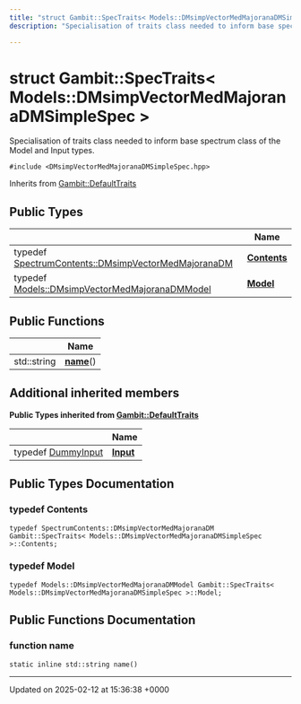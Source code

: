 ```yaml
---
title: "struct Gambit::SpecTraits< Models::DMsimpVectorMedMajoranaDMSimpleSpec >"
description: "Specialisation of traits class needed to inform base spectrum class of the Model and Input types. "

---
```


# struct Gambit::SpecTraits< Models::DMsimpVectorMedMajoranaDMSimpleSpec >



Specialisation of traits class needed to inform base spectrum class of the Model and Input types. 


`#include <DMsimpVectorMedMajoranaDMSimpleSpec.hpp>`

Inherits from [Gambit::DefaultTraits](/documentation/code/classes/structgambit_1_1defaulttraits/)

## Public Types

|                | Name           |
| -------------- | -------------- |
| typedef [SpectrumContents::DMsimpVectorMedMajoranaDM](/documentation/code/classes/structgambit_1_1spectrumcontents_1_1dmsimpvectormedmajoranadm/) | **[Contents](/documentation/code/classes/structgambit_1_1spectraits_3_01models_1_1dmsimpvectormedmajoranadmsimplespec_01_4/#typedef-contents)**  |
| typedef [Models::DMsimpVectorMedMajoranaDMModel](/documentation/code/classes/classgambit_1_1models_1_1dmsimpvectormedmajoranadmmodel/) | **[Model](/documentation/code/classes/structgambit_1_1spectraits_3_01models_1_1dmsimpvectormedmajoranadmsimplespec_01_4/#typedef-model)**  |

## Public Functions

|                | Name           |
| -------------- | -------------- |
| std::string | **[name](/documentation/code/classes/structgambit_1_1spectraits_3_01models_1_1dmsimpvectormedmajoranadmsimplespec_01_4/#function-name)**() |

## Additional inherited members

**Public Types inherited from [Gambit::DefaultTraits](/documentation/code/classes/structgambit_1_1defaulttraits/)**

|                | Name           |
| -------------- | -------------- |
| typedef [DummyInput](/documentation/code/classes/classgambit_1_1dummyinput/) | **[Input](/documentation/code/classes/structgambit_1_1defaulttraits/#typedef-input)**  |


## Public Types Documentation

### typedef Contents

```
typedef SpectrumContents::DMsimpVectorMedMajoranaDM Gambit::SpecTraits< Models::DMsimpVectorMedMajoranaDMSimpleSpec >::Contents;
```


### typedef Model

```
typedef Models::DMsimpVectorMedMajoranaDMModel Gambit::SpecTraits< Models::DMsimpVectorMedMajoranaDMSimpleSpec >::Model;
```


## Public Functions Documentation

### function name

```
static inline std::string name()
```


-------------------------------

Updated on 2025-02-12 at 15:36:38 +0000